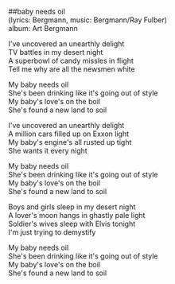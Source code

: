 ##baby needs oil  
(lyrics: Bergmann, music: Bergmann/Ray Fulber)  
album: Art Bergmann  
  
I've uncovered an unearthly delight  
TV battles in my desert night  
A superbowl of candy missles in flight  
Tell me why are all the newsmen white  
  
My baby needs oil  
She's been drinking like it's going out of style  
My baby's love's on the boil  
She's found a new land to soil  
  
I've uncovered an unearthly delight  
A million cars filled up on Exxon light  
My baby's engine's all rusted up tight  
She wants it every night  
  
My baby needs oil  
She's been drinking like it's going out of style  
My baby's love's on the boil  
She's found a new land to soil  
  
Boys and girls sleep in my desert night  
A lover's moon hangs in ghastly pale light  
Soldier's wives sleep with Elvis tonight  
I'm just trying to demystify  
  
My baby needs oil  
She's been drinking like it's going out of style  
My baby's love's on the boil  
She's found a new land to soil  
